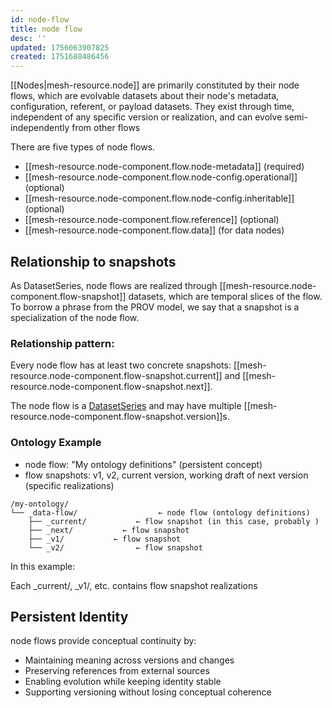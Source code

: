 ```yaml
---
id: node-flow
title: node flow
desc: ''
updated: 1756063907825
created: 1751688486456
---
```


[[Nodes|mesh-resource.node]] are primarily constituted by their node flows, which are evolvable datasets about their node's metadata, configuration, referent, or payload datasets. They exist through time, independent of any specific version or realization, and can evolve semi-independently from other flows

There are five types of node flows.

- [[mesh-resource.node-component.flow.node-metadata]] (required)
- [[mesh-resource.node-component.flow.node-config.operational]] (optional)
- [[mesh-resource.node-component.flow.node-config.inheritable]] (optional)
- [[mesh-resource.node-component.flow.reference]] (optional)
- [[mesh-resource.node-component.flow.data]] (for data nodes)


## Relationship to snapshots

As DatasetSeries, node flows are realized through [[mesh-resource.node-component.flow-snapshot]] datasets, which are temporal slices of the flow. To borrow a phrase from the PROV model, we say that a snapshot is a specialization of the node flow.

### Relationship pattern:

Every node flow has at least two concrete snapshots: [[mesh-resource.node-component.flow-snapshot.current]] and [[mesh-resource.node-component.flow-snapshot.next]].

The node flow is a [DatasetSeries](https://www.w3.org/TR/vocab-dcat-3/#Class:Dataset_Series) and may have multiple [[mesh-resource.node-component.flow-snapshot.version]]s.


### Ontology Example

- node flow: "My ontology definitions" (persistent concept)
- flow snapshots: v1, v2, current version, working draft of next version (specific realizations)


```file
/my-ontology/
└── _data-flow/                  ← node flow (ontology definitions)
    ├── _current/           ← flow snapshot (in this case, probably )
    ├── _next/           ← flow snapshot
    ├── _v1/           ← flow snapshot
    └── _v2/                ← flow snapshot
```

In this example:

Each _current/, _v1/, etc. contains flow snapshot realizations

## Persistent Identity

node flows provide conceptual continuity by:

- Maintaining meaning across versions and changes
- Preserving references from external sources
- Enabling evolution while keeping identity stable
- Supporting versioning without losing conceptual coherence
